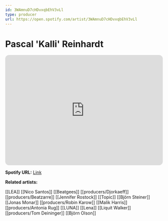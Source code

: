 ```yaml
---
id: 3WAmnuD7cHDvxqbEhV3vLl
type: producer
url: https://open.spotify.com/artist/3WAmnuD7cHDvxqbEhV3vLl
---
```

# Pascal 'Kalli' Reinhardt

<iframe style="border-radius:12px" src="https://open.spotify.com/embed/artist/3WAmnuD7cHDvxqbEhV3vLl" width="100%" height="352" frameBorder="0" allowfullscreen="" allow="autoplay; clipboard-write; encrypted-media; fullscreen; picture-in-picture" loading="lazy"></iframe>

**Spotify URL:** [Link](https://open.spotify.com/artist/3WAmnuD7cHDvxqbEhV3vLl)

**Related artists:**

[[LEA]]
[[Nico Santos]]
[[Beatgees]]
[[producers/Djorkaeff]]
[[producers/Beatzarre]]
[[Jennifer Rostock]]
[[Topic]]
[[Björn Steiner]]
[[Jonas Monar]]
[[producers/Robin Karow]]
[[Malik Harris]]
[[producers/Antonia Rug]]
[[LUNA]]
[[Lena]]
[[Liquit Walker]]
[[producers/Tom Deininger]]
[[Björn Olson]]
